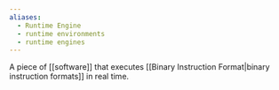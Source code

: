 ```yaml
---
aliases:
  - Runtime Engine
  - runtime environments
  - runtime engines
---
```

A piece of [[software]] that executes [[Binary Instruction Format|binary instruction formats]] in real time.
